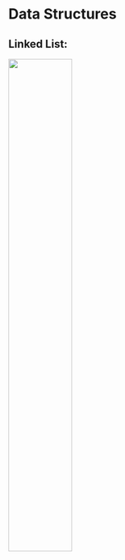 # Data Structures
## Linked List:
  <img src="https://user-images.githubusercontent.com/36938063/181043057-b7d3449e-3f75-49fb-9d47-3a415e72ff2a.png" style="width:50%" />

